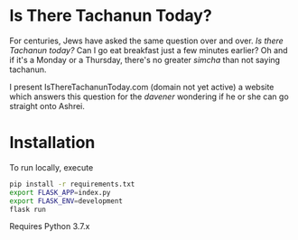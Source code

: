 # Is There Tachanun Today?

For centuries, Jews have asked the same question over and over. _Is there Tachanun today?_ Can I go eat breakfast just a few minutes earlier? Oh and if it's a Monday or a Thursday, there's no greater _simcha_ than not saying tachanun. 

I present IsThereTachanunToday.com (domain not yet active) a website which answers this question for the _davener_ wondering if he or she can go straight onto Ashrei.

# Installation
To run locally, execute
```bash
pip install -r requirements.txt
export FLASK_APP=index.py
export FLASK_ENV=development
flask run
```
Requires Python 3.7.x